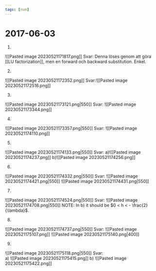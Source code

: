 ```yaml
---
tags: [num]
---
```

# 2017-06-03

1.
![[Pasted image 20230521171817.png]]
Svar: Denna löses genom att göra [[LU factorization]], men en forward och backward substitution. Enkel.

2.
![[Pasted image 20230521172352.png]]
Svar:![[Pasted image 20230521172516.png]]

3.
![[Pasted image 20230521173121.png|550]]
Svar: 
![[Pasted image 20230521173344.png]]

4.
![[Pasted image 20230521173357.png|550]]
Svar:
![[Pasted image 20230521174110.png]]

5.
![[Pasted image 20230521174133.png|550]]
Svar: 
a)![[Pasted image 20230521174237.png]]
b)![[Pasted image 20230521174256.png]]

6.
![[Pasted image 20230521174332.png|550]]
Svar: 
![[Pasted image 20230521174421.png|550]]
![[Pasted image 20230521174431.png|550]]

7.
![[Pasted image 20230521174524.png|550]]
Svar:
![[Pasted image 20230521174708.png|550]]
NOTE: In b) it should be $0 < h < - \frac{2}{\lambda}$.

8.
![[Pasted image 20230521174737.png|550]]
Svar:
![[Pasted image 20230521175107.png]]
![[Pasted image 20230521175140.png|400]]

9.
![[Pasted image 20230521175118.png|550]]
Svar:  
a) ![[Pasted image 20230521175415.png]]
b) 
![[Pasted image 20230521175422.png]]


